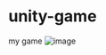 # unity-game

my game
![image](https://user-images.githubusercontent.com/90111176/198569992-51ab8251-08fb-4bf7-9faf-c40a3f070de2.png)
